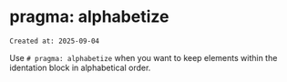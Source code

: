 # pragma: alphabetize


```
Created at: 2025-09-04
```

Use `# pragma: alphabetize` when you want to keep elements within the
identation block in alphabetical order.
